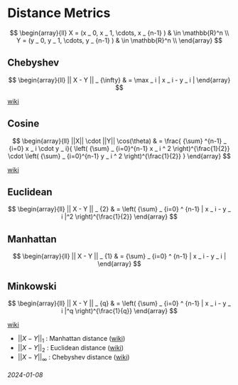 Distance Metrics
===

$$
\begin{array}{ll}
 X = (x _ 0, x _ 1, \cdots, x _ {n-1} ) & \in \mathbb{R}^n \\
 Y = (y _ 0, y _ 1, \cdots, y _ {n-1} ) & \in \mathbb{R}^n \\
\end{array}
$$

Chebyshev
---

$$
\begin{array}{ll}
|| X - Y || _ {\infty} & = \max _ i | x _ i - y _ i |
\end{array}
$$

[wiki](https://en.wikipedia.org/wiki/Chebyshev_distance)


Cosine
---

$$
\begin{array}{ll}
||X|| \cdot ||Y|| \cos(\theta) & = \frac{ {\sum} ^{n-1} _ {i=0}  x _ i \cdot y _ i}{ \left( {\sum} _ {i=0}^{n-1} x _ i ^ 2 \right)^{\frac{1}{2}} \cdot 
  \left( {\sum} _ {i=0}^{n-1} y _ i ^ 2 \right)^{\frac{1}{2}} }
\end{array}
$$

[wiki](https://en.wikipedia.org/wiki/Cosine_similarity)

Euclidean
---

$$
\begin{array}{ll}
|| X - Y || _ {2} & = \left( {\sum} _ {i=0} ^ {n-1} | x _ i - y _ i |^2 \right)^{\frac{1}{2}}
\end{array}
$$

Manhattan
---

$$
\begin{array}{ll}
|| X - Y || _ {1} & = {\sum} _ {i=0} ^ {n-1} | x _ i - y _ i |
\end{array}
$$


Minkowski
---

$$
\begin{array}{ll}
|| X - Y || _ {q} & = \left( {\sum} _ {i=0} ^ {n-1} | x _ i - y _ i |^q \right)^{\frac{1}{q}}
\end{array}
$$

[wiki](https://en.wikipedia.org/wiki/Minkowski_distance)

* $|| X - Y || _ 1$ : Manhattan distance ([wiki](https://en.wikipedia.org/wiki/Taxicab_geometry))
* $|| X - Y || _ 2$ : Euclidean distance ([wiki](https://en.wikipedia.org/wiki/Euclidean_distance))
* $|| X - Y || _ {\infty}$ : Chebyshev distance ([wiki](https://en.wikipedia.org/wiki/Chebyshev_distance))


###### 2024-01-08
